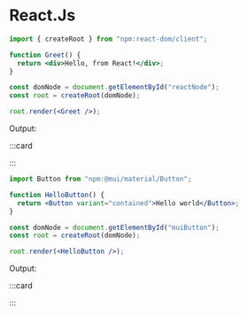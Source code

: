 # React.Js

```jsx echo
import { createRoot } from "npm:react-dom/client";

function Greet() {
  return <div>Hello, from React!</div>;
}

const domNode = document.getElementById("reactNode");
const root = createRoot(domNode);

root.render(<Greet />);
```

Output:

:::card

<div id="reactNode"></div>

:::

```jsx echo
import Button from "npm:@mui/material/Button";

function HelloButton() {
  return <Button variant="contained">Hello world</Button>;
}

const domNode = document.getElementById("muiButton");
const root = createRoot(domNode);

root.render(<HelloButton />);
```

Output:

:::card

<div id="muiButton"></div>

:::
